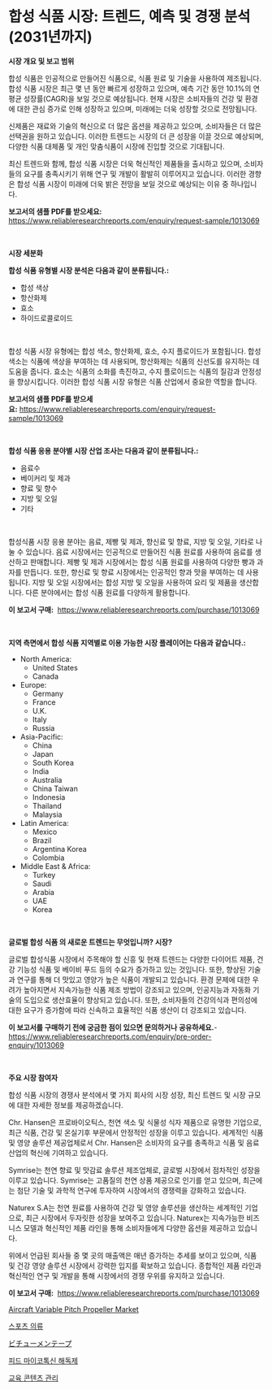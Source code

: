 <p><h1>합성 식품 시장: 트렌드, 예측 및 경쟁 분석 (2031년까지)</h1></p><p><strong>시장 개요 및 보고 범위</strong></p>
<p><p>합성 식품은 인공적으로 만들어진 식품으로, 식품 원료 및 기술을 사용하여 제조됩니다. 합성 식품 시장은 최근 몇 년 동안 빠르게 성장하고 있으며, 예측 기간 동안 10.1%의 연평균 성장률(CAGR)을 보일 것으로 예상됩니다. 현재 시장은 소비자들의 건강 및 환경에 대한 관심 증가로 인해 성장하고 있으며, 미래에는 더욱 성장할 것으로 전망됩니다.</p><p>신제품은 재료와 기술의 혁신으로 더 많은 옵션을 제공하고 있으며, 소비자들은 더 많은 선택권을 원하고 있습니다. 이러한 트렌드는 시장의 더 큰 성장을 이끌 것으로 예상되며, 다양한 식품 대체품 및 개인 맞춤식품이 시장에 진입할 것으로 기대됩니다.</p><p>최신 트렌드와 함께, 합성 식품 시장은 더욱 혁신적인 제품들을 출시하고 있으며, 소비자들의 요구를 충족시키기 위해 연구 및 개발이 활발히 이루어지고 있습니다. 이러한 경향은 합성 식품 시장이 미래에 더욱 밝은 전망을 보일 것으로 예상되는 이유 중 하나입니다.</p></p>
<p><strong>보고서의 샘플 PDF를 받으세요:</strong> <a href="https://www.reliableresearchreports.com/enquiry/request-sample/1013069">https://www.reliableresearchreports.com/enquiry/request-sample/1013069</a></p>
<p>&nbsp;</p>
<p><strong>시장 세분화</strong></p>
<p><strong>합성 식품 유형별 시장 분석은 다음과 같이 분류됩니다.:</strong></p>
<p><ul><li>합성 색상</li><li>항산화제</li><li>효소</li><li>하이드로콜로이드</li></ul></p>
<p>&nbsp;</p>
<p><p>합성 식품 시장 유형에는 합성 색소, 항산화제, 효소, 수지 플로이드가 포함됩니다. 합성 색소는 식품에 색상을 부여하는 데 사용되며, 항산화제는 식품의 신선도를 유지하는 데 도움을 줍니다. 효소는 식품의 소화를 촉진하고, 수지 플로이드는 식품의 질감과 안정성을 향상시킵니다. 이러한 합성 식품 시장 유형은 식품 산업에서 중요한 역할을 합니다.</p></p>
<p><strong>보고서의 샘플 PDF를 받으세요:</strong>&nbsp;<a href="https://www.reliableresearchreports.com/enquiry/request-sample/1013069">https://www.reliableresearchreports.com/enquiry/request-sample/1013069</a></p>
<p>&nbsp;</p>
<p><strong> 합성 식품 응용 분야별 시장 산업 조사는 다음과 같이 분류됩니다.:</strong></p>
<p><ul><li>음료수</li><li>베이커리 및 제과</li><li>향료 및 향수</li><li>지방 및 오일</li><li>기타</li></ul></p>
<p>&nbsp;</p>
<p><p>합성식품 시장 응용 분야는 음료, 제빵 및 제과, 향신료 및 향료, 지방 및 오일, 기타로 나눌 수 있습니다. 음료 시장에서는 인공적으로 만들어진 식품 원료를 사용하여 음료를 생산하고 판매합니다. 제빵 및 제과 시장에서는 합성 식품 원료를 사용하여 다양한 빵과 과자를 만듭니다. 또한, 향신료 및 향료 시장에서는 인공적인 향과 맛을 부여하는 데 사용됩니다. 지방 및 오일 시장에서는 합성 지방 및 오일을 사용하여 요리 및 제품을 생산합니다. 다른 분야에서는 합성 식품 원료를 다양하게 활용합니다.</p></p>
<p><strong>이 보고서 구매:</strong>&nbsp; <a href="https://www.reliableresearchreports.com/purchase/1013069">https://www.reliableresearchreports.com/purchase/1013069</a></p>
<p>&nbsp;</p>
<p><strong>지역 측면에서 합성 식품 지역별로 이용 가능한 시장 플레이어는 다음과 같습니다.:</strong></p>
<p><ul>
    <li>
        North America:
        <ul>
            <li>United States</li>
            <li>Canada</li>
        </ul>
    </li>
    <li>
        Europe:
        <ul>
            <li>Germany</li>
            <li>France</li>
            <li>U.K.</li>
            <li>Italy</li>
            <li>Russia</li>
        </ul>
    </li>
    <li>
        Asia-Pacific:
        <ul>
            <li>China</li>
            <li>Japan</li>
            <li>South Korea</li>
            <li>India</li>
            <li>Australia</li>
            <li>China Taiwan</li>
            <li>Indonesia</li>
            <li>Thailand</li>
            <li>Malaysia</li>
        </ul>
    </li>
    <li>
        Latin America:
        <ul>
            <li>Mexico</li>
            <li>Brazil</li>
            <li>Argentina Korea</li>
            <li>Colombia</li>
        </ul>
    </li>
    <li>
        Middle East & Africa:
        <ul>
            <li>Turkey</li>
            <li>Saudi</li>
            <li>Arabia</li>
            <li>UAE</li>
            <li>Korea</li>
        </ul>
    </li>
    </ul></p>
<p>&nbsp;</p>
<p><strong>글로벌 합성 식품 의 새로운 트렌드는 무엇입니까? 시장?</strong></p>
<p><p>글로벌 합성식품 시장에서 주목해야 할 신흥 및 현재 트렌드는 다양한 다이어트 제품, 건강 기능성 식품 및 베이비 푸드 등의 수요가 증가하고 있는 것입니다. 또한, 향상된 기술과 연구를 통해 더 맛있고 영양가 높은 식품이 개발되고 있습니다. 환경 문제에 대한 우려가 높아지면서 지속가능한 식품 제조 방법이 강조되고 있으며, 인공지능과 자동화 기술의 도입으로 생산효율이 향상되고 있습니다. 또한, 소비자들의 건강의식과 편의성에 대한 요구가 증가함에 따라 신속하고 효율적인 식품 생산이 더 강조되고 있습니다.</p></p>
<p><strong>이 보고서를 구매하기 전에 궁금한 점이 있으면 문의하거나 공유하세요.</strong>- <a href="https://www.reliableresearchreports.com/enquiry/pre-order-enquiry/1013069">https://www.reliableresearchreports.com/enquiry/pre-order-enquiry/1013069</a></p>
<p>&nbsp;</p>
<p><strong>주요 시장 참여자</strong></p>
<p><p>합성 식품 시장의 경쟁사 분석에서 몇 가지 회사의 시장 성장, 최신 트렌드 및 시장 규모에 대한 자세한 정보를 제공하겠습니다.</p><p>Chr. Hansen은 프로바이오틱스, 천연 색소 및 식물성 식자 제품으로 유명한 기업으로, 최근 식품, 건강 및 온실기후 부문에서 안정적인 성장을 이루고 있습니다. 세계적인 식품 및 영양 솔루션 제공업체로서 Chr. Hansen은 소비자의 요구를 충족하고 식품 및 음료 산업의 혁신에 기여하고 있습니다.</p><p>Symrise는 천연 향료 및 맛감료 솔루션 제조업체로, 글로벌 시장에서 점차적인 성장을 이루고 있습니다. Symrise는 고품질의 천연 상품 제공으로 인기를 얻고 있으며, 최근에는 첨단 기술 및 과학적 연구에 투자하여 시장에서의 경쟁력을 강화하고 있습니다.</p><p>Naturex S.A는 천연 원료를 사용하여 건강 및 영양 솔루션을 생산하는 세계적인 기업으로, 최근 시장에서 두자릿한 성장을 보여주고 있습니다. Naturex는 지속가능한 비즈니스 모델과 혁신적인 제품 라인을 통해 소비자들에게 다양한 옵션을 제공하고 있습니다.</p><p>위에서 언급된 회사들 중 몇 곳의 매출액은 매년 증가하는 추세를 보이고 있으며, 식품 및 건강 영양 솔루션 시장에서 강력한 입지를 확보하고 있습니다. 종합적인 제품 라인과 혁신적인 연구 및 개발을 통해 시장에서의 경쟁 우위를 유지하고 있습니다.</p></p>
<p><strong>이 보고서 구매:</strong>&nbsp;&nbsp;<a href="https://www.reliableresearchreports.com/purchase/1013069">https://www.reliableresearchreports.com/purchase/1013069</a></p>
<p><p><a href="https://issuu.com/reportprime-2/docs/aircraft-variable-pitch-propeller-market-size-2030">Aircraft Variable Pitch Propeller Market</a></p><p><a href="https://github.com/RichardLueilwitz787/Market-Research-Report-List-1/blob/main/218068811535.md">스포츠 의류</a></p><p><a href="https://github.com/efcvopdgkdx128/Market-Research-Report-List-1/blob/main/922200112238.md">ビチューメンテープ</a></p><p><a href="https://medium.com/@marchall15/%EB%A7%88%EC%9D%B4%EC%BD%94%ED%86%A1%EC%8B%A0-%ED%83%88%EC%A7%84%EB%8F%85%EC%A0%9C-%EC%8B%9C%EC%9E%A5-%EC%8B%9C%EC%9E%A5-cagr-%EC%8B%9C%EC%9E%A5-%EB%8F%99%ED%96%A5-%EB%B0%8F-%EC%84%B1%EC%9E%A5-%EC%A0%84%EB%9E%B5%EC%97%90-%EB%8C%80%ED%95%9C-%ED%86%B5%EC%B0%B0%EB%A0%A5-4c84c7df3768">피드 마이코톡신 해독제</a></p><p><a href="https://medium.com/@abelusikowski95672023/%EA%B5%90%EC%9C%A1-%EC%BD%98%ED%85%90%EC%B8%A0-%EA%B4%80%EB%A6%AC-%EC%8B%9C%EC%9E%A5-%EA%B2%BD%EC%9F%81-%EB%B6%84%EC%84%9D-%EC%8B%9C%EC%9E%A5-%EB%8F%99%ED%96%A5-%EB%B0%8F-2031%EB%85%84%EA%B9%8C%EC%A7%80%EC%9D%98-%EC%98%88%EC%B8%A1-43876fd3a5de">교육 콘텐츠 관리</a></p></p>
